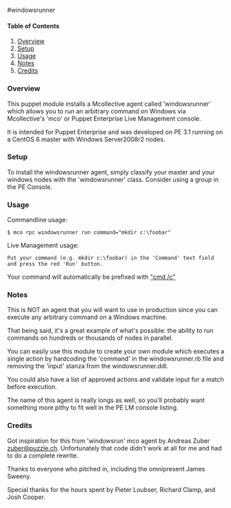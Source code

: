 #windowsrunner


#### Table of Contents

1. [Overview](#overview)
2. [Setup](#setup)
3. [Usage](#usage)
4. [Notes](#notes)
5. [Credits](#credits)

### Overview
This puppet module installs a Mcollective agent called 'windowsrunner' which allows 
you to run an arbitrary command on Windows via Mcollective's 'mco' or Puppet Enterprise Live Management console.

It is intended for Puppet Enterprise and was developed on PE 3.1 running on a CentOS 6
master with Windows Server2008r2 nodes.

### Setup
To install the windowsrunner agent, simply classify your master and your windows nodes 
with the 'windowsrunner' class. Consider using a group in the PE Console.

### Usage
Commandline usage: 

    $ mco rpc windowsrunner run command="mkdir c:\foobar"

Live Management usage:

    Put your command (e.g. mkdir c:\foobar) in the 'Command' text field and press the red 'Run' button.
Your command will automatically be prefixed with ["cmd /c"](http://www.microsoft.com/resources/documentation/windows/xp/all/proddocs/en-us/cmd.mspx?mfr=true) 

### Notes
This is NOT an agent that you will want to use in production since you can 
execute any arbitrary command on a Windows machine. 

That being said, it's a great example of what's possible: the ability to run commands
on hundreds or thousands of nodes in parallel.

You can easily use this module to create your own module which executes a single action
by hardcoding the 'command' in the windowsrunner.rb file and removing the 'input' stanza from the windowsrunner.ddl.

You could also have a list of approved actions and validate input for a match before execution.

The name of this agent is really longs as well, so you'll probably want something more
pithy to fit well in the PE LM console listing.

### Credits
Got inspiration for this from 'windowsrun' mco agent by Andreas Zuber <zuber@puzzle.ch>.
Unfortunately that code didn't work at all for me and had to do a complete rewrite. 

Thanks to everyone who pitched in, including the omnipresent James Sweeny.

Special thanks for the hours spent by Pieter Loubser, Richard Clamp, and Josh Cooper.

